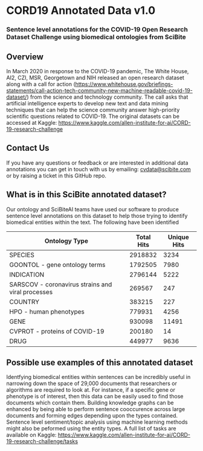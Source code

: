# CORD19 Annotated Data v1.0
### Sentence level annotations for the COVID-19 Open Research Dataset Challenge using biomedical ontologies from SciBite ###

## Overview ##
In March 2020 in response to the COVID-19 pandemic, The White House, AI2, CZI, MSR, Georgetown and NIH released an open research dataset along with a call for action (https://www.whitehouse.gov/briefings-statements/call-action-tech-community-new-machine-readable-covid-19-dataset/) from the science and technology community. The call asks that artificial intelligence experts to develop new text and data mining techniques that can help the science community answer high-priority scientific questions related to COVID-19. The original datasets can be accessed at Kaggle: https://www.kaggle.com/allen-institute-for-ai/CORD-19-research-challenge

## Contact Us ##

If you have any questions or feedback or are interested in additional data annotations you can get in touch with us by emailing: cvdata@scibite.com or by raising a ticket in this GitHub repo. 

## What is in this SciBite annotated dataset? ##

Our ontology and SciBiteAI teams have used our software to produce sentence level annotations on this dataset to help those trying to identify biomedical entities within the text. The following have been identified


Ontology Type | Total Hits | Unique Hits
------------ | ------------- | -------------
SPECIES | 2918832 | 3234
GOONTOL - gene ontology terms | 1792505 | 7980
INDICATION | 2796144 | 5222
SARSCOV - coronavirus strains and viral processes | 269567 | 247
COUNTRY | 383215 | 227
HPO - human phenotypes | 779931 | 4256
GENE | 930098 | 11491
CVPROT - proteins of COVID-19 | 200180 | 14
DRUG | 449977 | 9636

## Possible use examples of this annotated dataset ##

Identfying biomedical entities within sentences can be incredibly useful in narrowing down the space of 29,000 documents that researchers or algorithms are required to look at. For instance, if a specific gene or phenotype is of interest, then this data can be easily used to find those documents which contain them. Building knowledge graphs can be enhanced by being able to perform sentence cooccurence across large documents and forming edges depending upon the types contained. Sentence level sentiment/topic analysis using machine learning methods might also be peformed using the entity types. A full list of tasks are available on Kaggle: https://www.kaggle.com/allen-institute-for-ai/CORD-19-research-challenge/tasks

